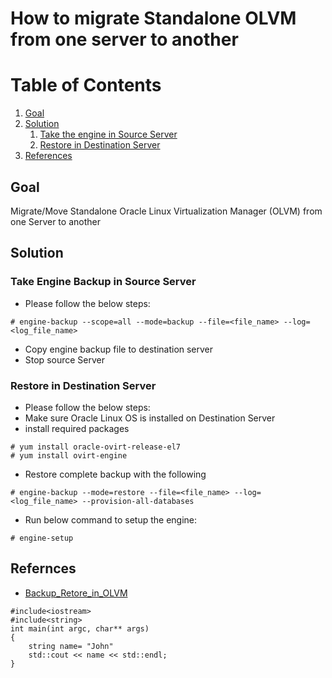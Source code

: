 # How to migrate Standalone OLVM from one server to another

# Table of Contents

1. [Goal](#goal)
2. [Solution](#solution)
   1. [Take the engine in Source Server](#step1)
   2. [Restore in Destination Server](#step2)
3. [References](#ref)

## Goal <a  name="goal"></a>

Migrate/Move Standalone Oracle Linux Virtualization Manager (OLVM) from one Server to another

## Solution <a href="" name="solution"></a>

### Take Engine Backup in Source Server <a name="step1"></a>

- Please follow the below steps:

```
# engine-backup --scope=all --mode=backup --file=<file_name> --log=<log_file_name>
```

- Copy engine backup file to destination server
- Stop source Server

### Restore in Destination Server <a name="step2"></a>

- Please follow the below steps:
- Make sure Oracle Linux OS is installed on Destination Server
- install required packages

```
# yum install oracle-ovirt-release-el7
# yum install ovirt-engine
```

- Restore complete backup with the following

```
# engine-backup --mode=restore --file=<file_name> --log=<log_file_name> --provision-all-databases
```

- Run below command to setup the engine:

```
# engine-setup
```

## Refernces <a href="" name="ref"></a>

- [Backup_Retore_in_OLVM](https://support.oracle.com/epmos/faces/DocumentDisplay?_afrLoop=341613565403975&id=2532928.1)

```
#include<iostream>
#include<string>
int main(int argc, char** args)
{
    string name= "John"
    std::cout << name << std::endl;
}
```
